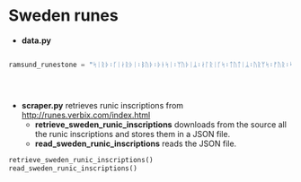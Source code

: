 # Sweden runes

* **data.py**
```python

ramsund_runestone = "ᛋᛁᚱᚦ᛬ᚴᛁᛅᚱᚦᛁ᛬ᛒᚢᚦ᛬ᚦᚭᛋᛁ᛬ᛘᚢᚦᛁᛦ᛬ᛅᛚᚱᛁᚴᛋ᛬ᛏᚢᛏᛁᛦ᛬ᚢᚱᛘᛋ᛬ᚠᚢᚱ᛬ᛋᛅᛚᚢ᛬ᚼᛅᛚᚢ᛬ᚼᚢᛚᛘᚴᛁᚱᛋ᛬ᚠᛅᚦᚢᚱ᛬ᛋᚢᚴᚱᚢᚦᛅᚱ᛬ᛒᚢᛅᛏᛅ᛬ᛋᛁᛋ"





```
* **scraper.py** retrieves runic inscriptions from http://runes.verbix.com/index.html
  * __retrieve_sweden_runic_inscriptions__ downloads from the source all the runic inscriptions and stores them in a JSON file.
  * __read_sweden_runic_inscriptions__ reads the JSON file.
```python
retrieve_sweden_runic_inscriptions()
read_sweden_runic_inscriptions()
```
